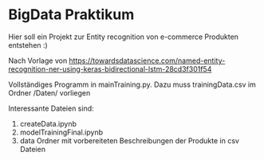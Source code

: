 # BigData Praktikum

Hier soll ein Projekt zur Entity recognition von e-commerce Produkten entstehen :)

Nach Vorlage von https://towardsdatascience.com/named-entity-recognition-ner-using-keras-bidirectional-lstm-28cd3f301f54

Vollständiges Programm in mainTraining.py. Dazu muss trainingData.csv im Ordner /Daten/ vorliegen

Interessante Dateien sind:
1. createData.ipynb
2. modelTrainingFinal.ipynb
3. data Ordner mit vorbereiteten Beschreibungen der Produkte in csv Dateien

